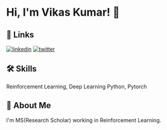# Hi, I'm Vikas Kumar! 👋


## 🔗 Links
[![linkedin](https://img.shields.io/badge/linkedin-0A66C2?style=for-the-badge&logo=linkedin&logoColor=white)](https://www.linkedin.com/in/vizzard110/)
[![twitter](https://img.shields.io/badge/twitter-1DA1F2?style=for-the-badge&logo=twitter&logoColor=white)](https://twitter.com/vizzard110)


## 🛠 Skills
Reinforcement Learning, Deep Learning
Python, Pytorch


## 🚀 About Me
I'm MS(Research Scholar) working in Reinforcement Learning.

